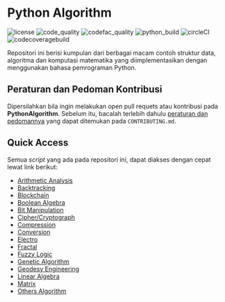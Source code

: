 # Python Algorithm

![license](https://img.shields.io/github/license/bellshade/PythonAlgorithm?style=for-the-badge)
![code_quality](https://img.shields.io/lgtm/grade/python/github/bellshade/PythonAlgorithm?label=Code%20Quality&style=for-the-badge)
![codefac_quality](https://img.shields.io/codefactor/grade/github/bellshade/PythonAlgorithm/main?label=code%20factor&style=for-the-badge)
![python_build](https://img.shields.io/github/workflow/status/bellshade/PythonAlgorithm/python%20testing?label=python%20testing&style=for-the-badge)
![circleCI](https://img.shields.io/circleci/build/github/bellshade/PythonAlgorithm/main?label=Circle%20CI&style=for-the-badge)
![codecoveragebuild](https://img.shields.io/github/workflow/status/bellshade/PythonAlgorithm/CodeCov%20testing?label=codecov%20build&style=for-the-badge)

Repositori ini berisi kumpulan dari berbagai macam contoh struktur data, algoritma dan komputasi matematika yang diimplementasikan dengan menggunakan bahasa pemrograman Python.

## Peraturan dan Pedoman Kontribusi
Dipersilahkan bila ingin melakukan open pull requets atau kontribusi pada **PythonAlgorithm**. Sebelum itu, bacalah terlebih dahulu [peraturan dan pedomannya](CONTRIBUTING.md) yang dapat ditemukan pada ``CONTRIBUTING.md``.

## Quick Access
Semua *script* yang ada pada repositori ini, dapat diakses dengan cepat lewat link berikut:
- [Arithmetic Analysis](https://github.com/bellshade/PythonAlgorithm/tree/main/arithmetic_analysis)
- [Backtracking](https://github.com/bellshade/PythonAlgorithm/tree/main/Backtracking)
- [Blockchain](https://github.com/bellshade/PythonAlgorithm/tree/main/blockchain)
- [Boolean Algebra](https://github.com/bellshade/PythonAlgorithm/tree/main/boolean_algebra)
- [Bit Manipulation](https://github.com/bellshade/PythonAlgorithm/tree/main/manipulasi_bit)
- [Cipher/Cryptograph](https://github.com/bellshade/PythonAlgorithm/tree/main/chiper)
- [Compression](https://github.com/bellshade/PythonAlgorithm/tree/main/compression)
- [Conversion](https://github.com/bellshade/PythonAlgorithm/tree/main/conversion)
- [Electro](https://github.com/bellshade/PythonAlgorithm/tree/main/electro)
- [Fractal](https://github.com/bellshade/PythonAlgorithm/tree/main/fractal)
- [Fuzzy Logic](https://github.com/bellshade/PythonAlgorithm/tree/main/fuzzy_logic)
- [Genetic Algorithm](https://github.com/bellshade/PythonAlgorithm/tree/main/genetic_algo)
- [Geodesy Engineering](https://github.com/bellshade/PythonAlgorithm/tree/main/geodesy_egineering)
- [Linear Algebra](https://github.com/bellshade/PythonAlgorithm/tree/main/linear_algebra)
- [Matrix](https://github.com/bellshade/PythonAlgorithm/tree/main/matrix)
- [Others Algorithm](https://github.com/bellshade/PythonAlgorithm/tree/main/other)
